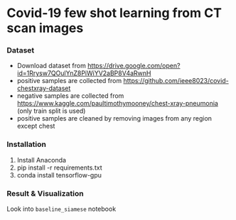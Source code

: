 # Covid-19 few shot learning from CT scan images


### Dataset

* Download dataset from https://drive.google.com/open?id=1Rrysw7QOulYnZ8PiWiYV2aBP8V4aRwnH
* positive samples are collected from https://github.com/ieee8023/covid-chestxray-dataset
* negative samples are collected from https://www.kaggle.com/paultimothymooney/chest-xray-pneumonia (only train split is used)
* positive samples are cleaned by removing images from any region except chest


### Installation

1. Install Anaconda
2. pip install -r requirements.txt
3. conda install tensorflow-gpu


### Result & Visualization

Look into `baseline_siamese` notebook
